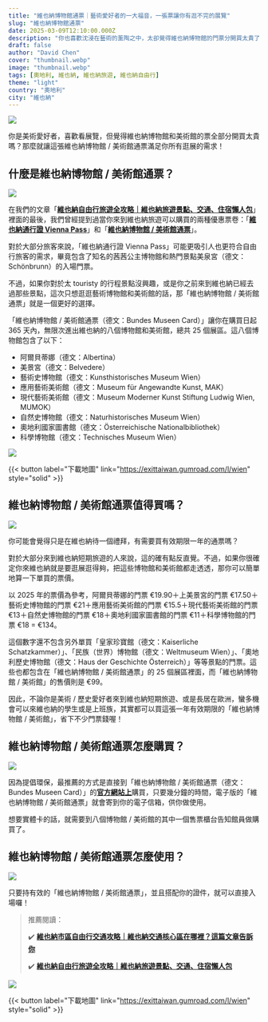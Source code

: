 ```yaml
---
title: "維也納博物館通票｜藝術愛好者的一大福音，一張票讓你有逛不完的展覽"
slug: "維也納博物館通票"
date: 2025-03-09T12:10:00.000Z
description: "你也喜歡沈浸在藝術的薰陶之中，太卻覺得維也納博物館的門票分開買太貴了嗎？這張維也納博物館 / 美術館讓你用便宜的價格一次逛的夠！"
draft: false
author: "David Chen"
cover: "thumbnail.webp"
image: "thumbnail.webp"
tags: [奧地利, 維也納, 維也納旅遊, 維也納自由行]
theme: "light"
country: "奧地利"
city: "維也納"
---
```


![](thumbnail.webp)

你是美術愛好者，喜歡看展覽，但覺得維也納博物館和美術館的票全部分開買太貴嗎？那麼就讓這張維也納博物館 / 美術館通票滿足你所有逛展的需求！

## 什麼是維也納博物館 / 美術館通票？

![](bundes-museen-card.webp)

在我們的文章「[**維也納自由行旅遊全攻略｜維也納旅遊景點、交通、住宿懶人包**](https://exittaiwan.com/posts/%E7%B6%AD%E4%B9%9F%E7%B4%8D%E8%87%AA%E7%94%B1%E8%A1%8C%E6%97%85%E9%81%8A%E5%85%A8%E6%94%BB%E7%95%A5/)」裡面的最後，我們曾經提到過當你來到維也納旅遊可以購買的兩種優惠票卷：「[**維也納通行證 Vienna Pass**](https://affiliate.klook.com/redirect?aid=41451&aff_adid=1004215&k_site=https%3A%2F%2Fwww.klook.com%2Factivity%2F105133-vienna-attractions-pass%2F%3Fspm%3DSearchResult.SearchResult_LIST%26clickId%3D3b93d25d1e)」和「[**維也納博物館 / 美術館通票**](https://www.bundesmuseencard.at/)」。

對於大部分旅客來說，「維也納通行證 Vienna Pass」可能更吸引人也更符合自由行旅客的需求，畢竟包含了知名的茜茜公主博物館和熱門景點美泉宮（德文：Schönbrunn）的入場門票。

不過，如果你對於太 touristy 的行程景點沒興趣，或是你之前來到維也納已經去過那些景點，這次只想逛逛藝術博物館和美術館的話，那「維也納博物館 / 美術館通票」就是一個更好的選擇。

「維也納博物館 / 美術館通票（德文：Bundes Museen Card）」讓你在購買日起 365 天內，無限次進出維也納的八個博物館和美術館，總共 25 個展區。這八個博物館包含了以下：

- 阿爾貝蒂娜（德文：Albertina）
- 美景宮（德文：Belvedere）
- 藝術史博物館（德文：Kunsthistorisches Museum Wien）
- 應用藝術美術館（德文：Museum für Angewandte Kunst, MAK）
- 現代藝術美術館（德文：Museum Moderner Kunst Stiftung Ludwig Wien, MUMOK）
- 自然史博物館（德文：Naturhistorisches Museum Wien）
- 奧地利國家圖書館（德文：Österreichische Nationalbibliothek）
- 科學博物館（德文：Technisches Museum Wien）

![](wien.webp)

{{< button label="下載地圖" link="https://exittaiwan.gumroad.com/l/wien" style="solid" >}}


## 維也納博物館 / 美術館通票值得買嗎？

![](maria-theresien-platz.webp)

你可能會覺得只是在維也納待一個禮拜，有需要買有效期限一年的通票嗎？

對於大部分來到維也納短期旅遊的人來說，這的確有點反直覺。不過，如果你很確定你來維也納就是要逛展逛得夠，把這些博物館和美術館都走透透，那你可以簡單地算一下單買的票價。

以 2025 年的票價為參考，阿爾貝蒂娜的門票 €19.90＋上美景宮的門票 €17.50＋藝術史博物館的門票 €21＋應用藝術美術館的門票 €15.5＋現代藝術美術館的門票 €13＋自然史博物館的門票 €18＋奧地利國家圖書館的門票 €11＋科學博物館的門票 €18 = €134。

這個數字還不包含另外單買「皇家珍寶館（德文：Kaiserliche Schatzkammer）」、「民族（世界）博物館（德文：Weltmuseum Wien）」、「奧地利歷史博物館（德文：Haus der Geschichte Österreich）」等等景點的門票。這些也都包含在「維也納博物館 / 美術館通票」的 25 個展區裡面，而「維也納博物館 / 美術館」的售價則是 €99。

因此，不論你是美術 / 歷史愛好者來到維也納短期旅遊、或是長居在歐洲，蠻多機會可以來維也納的學生或是上班族，其實都可以買這張一年有效期限的「維也納博物館 / 美術館」，省下不少門票錢喔！

## 維也納博物館 / 美術館通票怎麼購買？

![](belvedere.webp)

因為提倡環保，最推薦的方式是直接到「維也納博物館 / 美術館通票（德文：Bundes Museen Card）」的[**官方網站上**](https://shop.khm.at/en/tickets/detail?shop%5BshowItem%5D=200000000009281-T404-0&cHash=0c775cac87f42ca2c56ad456c7148516)購買，只要幾分鐘的時間，電子版的「維也納博物館 / 美術館通票」就會寄到你的電子信箱，供你做使用。

想要實體卡的話，就需要到八個博物館 / 美術館的其中一個售票櫃台告知館員做購買了。

## 維也納博物館 / 美術館通票怎麼使用？

![](hofburg.webp)

只要持有效的「維也納博物館 / 美術館通票」，並且搭配你的證件，就可以直接入場囉！

> 推薦閱讀：
>
> ✔️ [**維也納市區自由行交通攻略｜維也納交通核心區在哪裡？這篇文章告訴你**](https://exittaiwan.com/posts/維也納市區交通攻略/)
>
> ✔️ [**維也納自由行旅遊全攻略｜維也納旅遊景點、交通、住宿懶人包**](https://exittaiwan.com/posts/%E7%B6%AD%E4%B9%9F%E7%B4%8D%E8%87%AA%E7%94%B1%E8%A1%8C%E6%97%85%E9%81%8A%E5%85%A8%E6%94%BB%E7%95%A5/)

![](wien.webp)

{{< button label="下載地圖" link="https://exittaiwan.gumroad.com/l/wien" style="solid" >}}